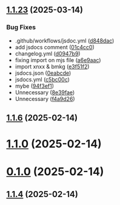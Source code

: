 ## [1.1.23](https://github.com/ErBots/npm-yt/compare/v1.1.6...v1.1.23) (2025-03-14)


### Bug Fixes

* .github/workflows/jsdoc.yml ([d848dac](https://github.com/ErBots/npm-yt/commit/d848dac64fb16d89929acedfe6a1154690a5d330))
* add jsdocs comment ([01c4cc0](https://github.com/ErBots/npm-yt/commit/01c4cc05ff1bca8b6acabd5c78b71ce866854e64))
* changelog.yml ([d0947b9](https://github.com/ErBots/npm-yt/commit/d0947b9d2e7fa7e474f2f77a5e9c3195c213dcf0))
* fixing import on mjs file ([a6e9aac](https://github.com/ErBots/npm-yt/commit/a6e9aac226607a251efae3033adbca0a8a8a0914))
* import xnxx & bmkg ([e3f51f2](https://github.com/ErBots/npm-yt/commit/e3f51f2a63eb12b6e90b3fef03fba9bc7ba9ec4e))
* jsdocs.json ([0eabcde](https://github.com/ErBots/npm-yt/commit/0eabcdeffe5169011319a39470e9cbc9456aaf0c))
* jsdocs.yml ([c5bc00c](https://github.com/ErBots/npm-yt/commit/c5bc00c4645e7e5baebeae31ae9bd714123c53ec))
* mybe ([94f3ef1](https://github.com/ErBots/npm-yt/commit/94f3ef1ea0c84f3dd17d02cc106e064b5f8f4b8e))
* Unnecessary ([8e39fae](https://github.com/ErBots/npm-yt/commit/8e39fae25222d0dccbe3ce239a3b729f42b85767))
* Unnecessary ([f4a9d26](https://github.com/ErBots/npm-yt/commit/f4a9d26538d544a75863809cb3391a5ca2e1d061))



## [1.1.6](https://github.com/ErBots/npm-yt/compare/v1.1.0...v1.1.6) (2025-02-14)



# [1.1.0](https://github.com/ErBots/npm-yt/compare/v0.1.0...v1.1.0) (2025-02-14)



# [0.1.0](https://github.com/ErBots/npm-yt/compare/v1.1.4...v0.1.0) (2025-02-14)



## [1.1.4](https://github.com/ErBots/npm-yt/compare/v1.1.3...v1.1.4) (2025-02-14)



